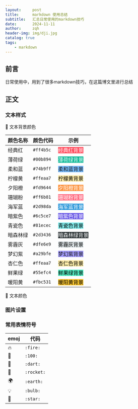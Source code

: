 ```yaml
---
layout:     post
title:      markdown 使用总结
subtitle:   汇总日常使用的markdown技巧
date:       2024-11-11
author:     zqh
header-img: img/dji.jpg
catalog: true
tags:
    - markdown
---
```

## 前言

日常使用中，用到了很多markdown技巧，在这篇博文里进行总结

## 正文

### 文本样式

🍎 文本背景颜色

| 颜色名称 | 颜色代码 | 示例 |
|----------|----------|------|
| 经典红   | `#ff4b5c` | <span style="background-color: #ff4b5c; color: white;">经典红背景</span> |
| 薄荷绿   | `#00b894` | <span style="background-color: #00b894; color: white;">薄荷绿背景</span> |
| 柔和蓝   | `#74b9ff` | <span style="background-color: #74b9ff;">柔和蓝背景</span> |
| 柠檬黄   | `#ffeaa7` | <span style="background-color: #ffeaa7; color: black;">柠檬黄背景</span> |
| 夕阳橙   | `#fd9644` | <span style="background-color: #fd9644; color: white;">夕阳橙背景</span> |
| 珊瑚粉   | `#ff6b81` | <span style="background-color: #ff6b81; color: white;">珊瑚粉背景</span> |
| 海军蓝   | `#2d98da` | <span style="background-color: #2d98da; color: white;">海军蓝背景</span> |
| 暗紫色   | `#6c5ce7` | <span style="background-color: #6c5ce7; color: white;">暗紫色背景</span> |
| 青瓷色   | `#81ecec` | <span style="background-color: #81ecec; color: black;">青瓷色背景</span> |
| 暗森林绿 | `#2d3436` | <span style="background-color: #2d3436; color: white;">暗森林绿背景</span> |
| 雾霾灰   | `#dfe6e9` | <span style="background-color: #dfe6e9; color: black;">雾霾灰背景</span> |
| 梦幻紫   | `#a29bfe` | <span style="background-color: #a29bfe;">梦幻紫背景</span> |
| 杏仁色   | `#ffeaa7` | <span style="background-color: #ffeaa7; color: black;">杏仁色背景</span> |
| 鲜果绿   | `#55efc4` | <span style="background-color: #55efc4; color: black;">鲜果绿背景</span> |
| 暖阳黄   | `#fbc531` | <span style="background-color: #fbc531; color: black;">暖阳黄背景</span> |



🍊 文本颜色

### 图片设置

### 常用表情符号

| emoj | 代码         |
| ---- | ------------ |
| 🔥   | `:fire:`   |
| 💯   | `:100:`    |
| 🎯   | `:dart:`   |
| 🚀   | `:rocket:` |
| 🌍   | `:earth:`  |
| 💡   | `:bulb:`   |
| 🌟   | `:star:`   |

